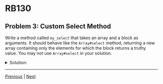 # RB130
## Problem 3: Custom Select Method

Write a method called `my_select` that takes an array and a block as arguments. It should behave like the `Array#select` method, returning a new array containing only the elements for which the block returns a truthy value. You may not use `Array#select` in your solution.

<details>
<summary>Solution:</summary>

```ruby
def my_select(array)
  result = []
  array.each do |element|
    result << element if yield(element)
  end
  result
end

# Test Cases
arr = [1, 2, 3, 4, 5, 6]
p my_select(arr) { |num| num.odd? } == [1, 3, 5]
p my_select(arr) { |num| num > 3 } == [4, 5, 6]
p my_select(arr) { |num| false } == []
```

</details>

---

[Previous](02.md) | [Next](04.md)